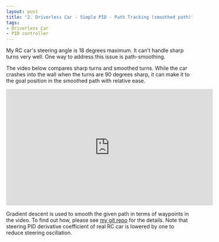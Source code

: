 ```yaml
---
layout: post
title: "2. Driverless Car - Simple PID - Path Tracking (smoothed path)"
tags:
- Driverless Car
- PID controller
---
```


My RC car's steering angle is 18 degrees maximum. It can't handle sharp turns
very well. One way to address this issue is path-smoothing.

The video below compares sharp turns and smoothed turns. While the car crashes
into the wall when the turns are 90 degrees sharp, it can make it to the goal
position in the smoothed path with relative ease.

<iframe width="560" height="315" src="https://www.youtube.com/embed/Y4gmFlt0NCU" frameborder="0" allowfullscreen></iframe>

Gradient descent is used to smooth the given path in terms of waypoints in the
video. To find out how, please see [my git repo][2] for the details.
Note that steering PID derivative coefficient of real RC car
is lowered by one to reduce steering oscillation.

[2]: https://github.com/gokhanettin/driverless-car/tree/8586d21fe014b6de8ae79b96f1def513c967eac1
